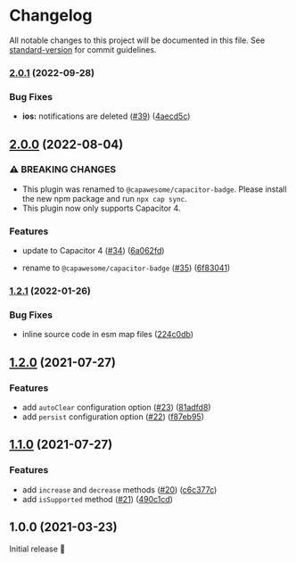 # Changelog

All notable changes to this project will be documented in this file. See [standard-version](https://github.com/conventional-changelog/standard-version) for commit guidelines.

### [2.0.1](https://github.com/capawesome-team/capacitor-badge/compare/v2.0.0...v2.0.1) (2022-09-28)


### Bug Fixes

* **ios:** notifications are deleted ([#39](https://github.com/capawesome-team/capacitor-badge/issues/39)) ([4aecd5c](https://github.com/capawesome-team/capacitor-badge/commit/4aecd5cc0e1b061014589306e368c701cf00fb2d))

## [2.0.0](https://github.com/capawesome-team/capacitor-badge/compare/v1.2.1...v2.0.0) (2022-08-04)


### ⚠ BREAKING CHANGES

* This plugin was renamed to `@capawesome/capacitor-badge`. Please install the new npm package and run `npx cap sync`.
* This plugin now only supports Capacitor 4.

### Features

* update to Capacitor 4 ([#34](https://github.com/capawesome-team/capacitor-badge/issues/34)) ([6a062fd](https://github.com/capawesome-team/capacitor-badge/commit/6a062fdb261580f36941f390ff770208224d53dc))


* rename to `@capawesome/capacitor-badge` ([#35](https://github.com/capawesome-team/capacitor-badge/issues/35)) ([6f83041](https://github.com/capawesome-team/capacitor-badge/commit/6f830415d2be28adca0e99078be08dcfa07d9b51))

### [1.2.1](https://github.com/robingenz/capacitor-badge/compare/v1.2.0...v1.2.1) (2022-01-26)


### Bug Fixes

* inline source code in esm map files ([224c0db](https://github.com/robingenz/capacitor-badge/commit/224c0db7bc303d69d2158f658d0b3856822efae2))

## [1.2.0](https://github.com/robingenz/capacitor-badge/compare/v1.1.0...v1.2.0) (2021-07-27)


### Features

* add `autoClear` configuration option ([#23](https://github.com/robingenz/capacitor-badge/issues/23)) ([81adfd8](https://github.com/robingenz/capacitor-badge/commit/81adfd81da9e81fc3e39e4ae883ebc13e55a3d40))
* add `persist` configuration option ([#22](https://github.com/robingenz/capacitor-badge/issues/22)) ([f87eb95](https://github.com/robingenz/capacitor-badge/commit/f87eb95548085bde04e1a3794655baf3fba65855))

## [1.1.0](https://github.com/robingenz/capacitor-badge/compare/v1.0.0...v1.1.0) (2021-07-27)


### Features

* add `increase` and `decrease` methods ([#20](https://github.com/robingenz/capacitor-badge/issues/20)) ([c6c377c](https://github.com/robingenz/capacitor-badge/commit/c6c377c9ea189d96e0b2304463dca3a635c999a0))
* add `isSupported` method ([#21](https://github.com/robingenz/capacitor-badge/issues/21)) ([490c1cd](https://github.com/robingenz/capacitor-badge/commit/490c1cd71c37d3c1902eddfd5de21521b2dc5d10))

## 1.0.0 (2021-03-23)

Initial release 🎉
